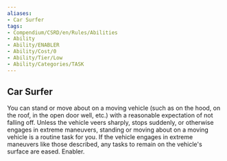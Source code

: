 ```yaml
---
aliases:
- Car Surfer
tags:
- Compendium/CSRD/en/Rules/Abilities
- Ability
- Ability/ENABLER
- Ability/Cost/0
- Ability/Tier/Low
- Ability/Categories/TASK
---
```


  
## Car Surfer  
You can stand or move about on a moving vehicle (such as on the hood, on the roof, in the open door well, etc.) with a reasonable expectation of not falling off. Unless the vehicle veers sharply, stops suddenly, or otherwise engages in extreme maneuvers, standing or moving about on a moving vehicle is a routine task for you. If the vehicle engages in extreme maneuvers like those described, any tasks to remain on the vehicle's surface are eased. Enabler. 